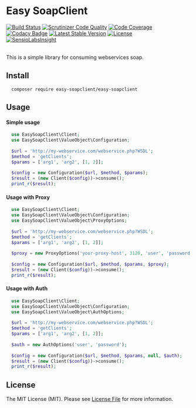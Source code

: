 # Easy SoapClient

[![Build Status](https://travis-ci.org/Thomas-Matheus/easy-soapclient.svg?branch=master)](https://travis-ci.org/Thomas-Matheus/easy-soapclient) [![Scrutinizer Code Quality](https://scrutinizer-ci.com/g/Thomas-Matheus/easy-soapclient/badges/quality-score.png?b=master)](https://scrutinizer-ci.com/g/Thomas-Matheus/easy-soapclient/?branch=master) [![Code Coverage](https://scrutinizer-ci.com/g/Thomas-Matheus/easy-soapclient/badges/coverage.png?b=master)](https://scrutinizer-ci.com/g/Thomas-Matheus/easy-soapclient/?branch=master) [![Codacy Badge](https://api.codacy.com/project/badge/Grade/7090e5cdd4cf4e92971995ff672eb122)](https://www.codacy.com/app/Thomas-Matheus/easy-soapclient?utm_source=github.com&utm_medium=referral&utm_content=Thomas-Matheus/easy-soapclient&utm_campaign=badger) [![Latest Stable Version](https://poser.pugx.org/easy-soapclient/easy-soapclient/version)](https://packagist.org/packages/easy-soapclient/easy-soapclient) [![License](https://poser.pugx.org/easy-soapclient/easy-soapclient/license)](https://packagist.org/packages/easy-soapclient/easy-soapclient)
<br>
[![SensioLabsInsight](https://insight.sensiolabs.com/projects/ba7fc8d5-2156-480c-817c-ed89c13b61ea/big.png)](https://insight.sensiolabs.com/projects/ba7fc8d5-2156-480c-817c-ed89c13b61ea)

<br>
This is a simple library for consuming webservices soap.

## Install
```composer
  composer require easy-soapclient/easy-soapclient
```
## Usage

#### Simple usage
```php
  use EasySoapClient\Client;
  use EasySoapClient\ValueObject\Configuration;
  
  $url = 'http://my-webservice.com/webservice.php?WSDL';
  $method = 'getClients';
  $params = ['arg1', 'arg2', [1, 2]];
  
  $config = new Configuration($url, $method, $params);
  $result = (new Client($config))->consume();
  print_r($result);
```

#### Usage with Proxy

```php
  use EasySoapClient\Client;
  use EasySoapClient\ValueObject\Configuration;
  use EasySoapClient\ValueObject\ProxyOptions;
  
  $url = 'http://my-webservice.com/webservice.php?WSDL';
  $method = 'getClients';
  $params = ['arg1', 'arg2', [1, 2]];
  
  $proxy = new ProxyOptions('your-proxy-host', 3120, 'user', 'password');
  
  $config = new Configuration($url, $method, $params, $proxy);
  $result = (new Client($config))->consume();
  print_r($result);
```

#### Usage with Auth

```php
  use EasySoapClient\Client;
  use EasySoapClient\ValueObject\Configuration;
  use EasySoapClient\ValueObject\AuthOptions;
  
  $url = 'http://my-webservice.com/webservice.php?WSDL';
  $method = 'getClients';
  $params = ['arg1', 'arg2', [1, 2]];
  
  $auth = new AuthOptions('user', 'password');
  
  $config = new Configuration($url, $method, $params, null, $auth);
  $result = (new Client($config))->consume();
  print_r($result);
```

## License

The MIT License (MIT). Please see [License File](https://github.com/Thomas-Matheus/easy-soapclient/blob/master/LICENSE) for more information.

